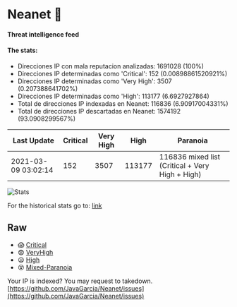 # Neanet :hocho:
#### Threat intelligence feed
#### The stats:

- Direcciones IP con mala reputacion analizadas: 1691028 (100%)
- Direcciones IP determinadas como 'Critical':  152 (0.00898861520921%)
- Direcciones IP determinadas como 'Very High':  3507 (0.207388641702%)
- Direcciones IP determinadas como 'High':  113177 (6.6927927864)
- Total de direcciones IP indexadas en Neanet:  116836 (6.90917004331%)
- Total de direcciones IP descartadas en Neanet:  1574192 (93.0908299567%)

| Last Update | Critical | Very High | High | Paranoia |
| --- | --- | --- | --- | --- |
| 2021-03-09 03:02:14 | 152 | 3507 | 113177 | 116836 mixed list (Critical + Very High + High)|

![Stats](https://docs.google.com/spreadsheets/d/e/2PACX-1vSnaNMIXVabIpDJjufMlzH7poXnshF3mgd8Is1g9ytUEzVsP5my4Trn8f-xkoLLQ38xpL3HtmUexLo6/pubchart?oid=501124687&format=image)

For the historical stats go to: [link](/stats.csv)
## Raw
- :scream: [Critical](https://raw.githubusercontent.com/JavaGarcia/Neanet/master/blacklists/neanet_critical.txt)
- :fearful: [VeryHigh](https://raw.githubusercontent.com/JavaGarcia/Neanet/master/blacklists/neanet_veryHigh.txtt)
- :frowning: [High](https://raw.githubusercontent.com/JavaGarcia/Neanet/master/blacklists/neanet_high.txt)
- :dizzy_face: [Mixed-Paranoia](https://raw.githubusercontent.com/JavaGarcia/Neanet/master/blacklists/neanet_all.txt)


Your IP is indexed? You may request to takedown. [https://github.com/JavaGarcia/Neanet/issues](https://github.com/JavaGarcia/Neanet/issues)
























































































































































































































































































































































































































































































































































































































































































































































































































































































































































































































































































































































































































































































































































































































































































































































































































































































































































































































































































































































































































































































































































































































































































































































































































































































































































































































































































































































































































































































































































































































































































































































































































































































































































































































































































































































































































































































































































































































































































































































































































































































































































































































































































































































































































































































































































































































































































































































































































































































































